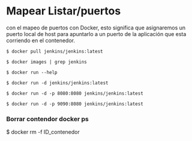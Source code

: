 # Mapear Listar/puertos

con el mapeo de puertos con Docker, esto significa que asignaremos un puerto local de host para apuntarlo a  un puerto de la aplicación que esta corriendo en el contenedor.

```
$ docker pull jenkins/jenkins:latest
```
```
$ docker images | grep jenkins
```
```
$ docker run --help
```
```
$ docker run -d jenkins/jenkins:latest
```
```
$ docker run -d -p 8080:8080 jenkins/jenkins:latest
```
```
$ docker run -d -p 9090:8080 jenkins/jenkins:latest
```

###  Borrar contendor docker ps

$ docker rm -f ID_contenedor

